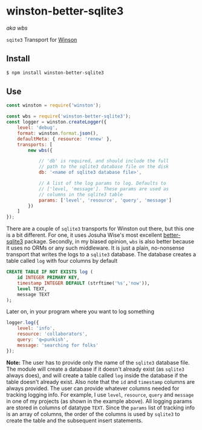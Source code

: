 # winston-better-sqlite3  
*aka wbs*

`sqite3` Transport for [Winson](https://zenodo.org)

## Install

```bash
$ npm install winston-better-sqlite3
```
## Use

```js
const winston = require('winston');

const wbs = require('winston-better-sqlite3');
const logger = winston.createLogger({
    level: 'debug',
    format: winston.format.json(),
    defaultMeta: { resource: 'renew' },
    transports: [
        new wbs({

            // 'db' is required, and should include the full 
            // path to the sqlite3 database file on the disk
            db: '<name of sqlite3 database file>',

            // A list of the log params to log. Defaults to 
            // ['level, 'message']. These params are used as 
            // columns in the sqlite3 table
            params: ['level', 'resource', 'query', 'message']
        })
    ]
});
```

There are a couple of `sqlite3` transports for Winston out there, but this one is a bit different. For one, it uses Josuha Wise's most excellent [better-sqlite3](https://www.npmjs.com/package/better-sqlite3) package. Secondly, in my biased opinion, `wbs` is also better because it uses no ORMs or any such middleware. It is just a plain, no-nonsense transport that writes the logs to a `sqlite3` database. The database creates a table called `log` with four columns by default

```sql
CREATE TABLE IF NOT EXISTS log (
    id INTEGER PRIMARY KEY,
    timestamp INTEGER DEFAULT (strftime('%s','now')),
    level TEXT,
    message TEXT
);
```

Later on, in your program where you want to log something

```js
logger.log({
    level: 'info',
    resource: 'collaborators',
    query: 'q=punkish',
    message: 'searching for folks'
});
```

**Note:** The user has to provide only the name of the `sqlite3` database file. The module will create a database if it doesn't already exist (as `sqlite3` always does), and will create a table called `log` inside the database if the table doesn't already exist. Also note that the `id` and `timestamp` columns are always provided. The user can provide whatever columns needed for tracking logging info. For example, I use `level`, `resource`, `query` and `message` in one of my projects (as shown in the example above). All logging params are stored in columns of datatype `TEXT`. Since the `params` list of tracking info is an array of columns, the order of the columns is used by `sqlite3` to create the table and the subsequent insert statements.